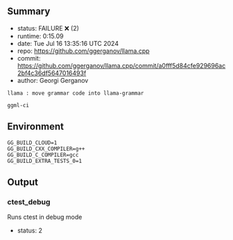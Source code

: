 ## Summary

- status:  FAILURE ❌ (2)
- runtime: 0:15.09
- date:    Tue Jul 16 13:35:16 UTC 2024
- repo:    https://github.com/ggerganov/llama.cpp
- commit:  https://github.com/ggerganov/llama.cpp/commit/a0fff5d84cfe929696ac2bf4c36df5647016493f
- author:  Georgi Gerganov
```
llama : move grammar code into llama-grammar

ggml-ci
```

## Environment

```
GG_BUILD_CLOUD=1
GG_BUILD_CXX_COMPILER=g++
GG_BUILD_C_COMPILER=gcc
GG_BUILD_EXTRA_TESTS_0=1
```

## Output

### ctest_debug

Runs ctest in debug mode
- status: 2
```

```

